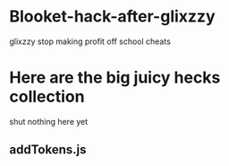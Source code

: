 # Blooket-hack-after-glixzzy
glixzzy stop making profit off school cheats



# Here are the big juicy hecks collection
shut nothing here yet
## <a id="addTokens.js"></a>addTokens.js
